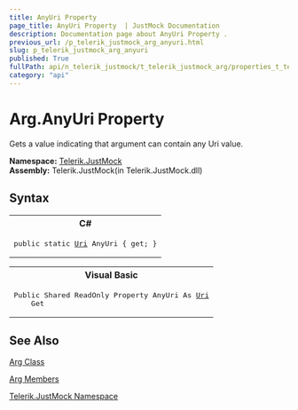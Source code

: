 ```yaml
---
title: AnyUri Property 
page_title: AnyUri Property  | JustMock Documentation
description: Documentation page about AnyUri Property .
previous_url: /p_telerik_justmock_arg_anyuri.html
slug: p_telerik_justmock_arg_anyuri
published: True
fullPath: api/n_telerik_justmock/t_telerik_justmock_arg/properties_t_telerik_justmock_arg/p_telerik_justmock_arg_anyuri
category: "api"
---
```


# Arg.AnyUri Property



Gets a value indicating that argument can contain any Uri value.


 **Namespace:**  [Telerik.JustMock](n_telerik_justmock) <br> **Assembly:** Telerik.JustMock(in Telerik.JustMock.dll)
## Syntax


<div id="syntaxCodeBlocks" class="code"><span codeLanguage="CSharp"><table><tr><th>C#</th></tr><tr><td><pre xml:space="preserve"><span class="keyword">public</span> <span class="keyword">static</span> <a href="https://msdn2.microsoft.com/en-us/library/txt7706a" target="_blank">Uri</a> <span class="identifier">AnyUri</span> { <span class="keyword">get</span>; }</pre></td></tr></table></span><span codeLanguage="VisualBasicDeclaration"><table><tr><th>Visual Basic</th></tr><tr><td><pre xml:space="preserve"><span class="keyword">Public</span> <span class="keyword">Shared</span> <span class="keyword">ReadOnly</span> <span class="keyword">Property</span> <span class="identifier">AnyUri</span> <span class="keyword">As</span> <a href="https://msdn2.microsoft.com/en-us/library/txt7706a" target="_blank">Uri</a>
	<span class="keyword">Get</span></pre></td></tr></table></span></div>


## See Also



 [Arg Class](t_telerik_justmock_arg) 

 [Arg Members](allmembers_t_telerik_justmock_arg) 

 [Telerik.JustMock Namespace](n_telerik_justmock) 



